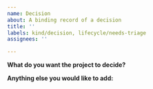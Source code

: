 ```yaml
---
name: Decision
about: A binding record of a decision
title: ''
labels: kind/decision, lifecycle/needs-triage
assignees: ''

---
```

<!--  Thanks for asking for a decision! Here are some tips for you:

1. Decisions should be large ones, that cut across many parts of a repo
   or the project as a whole. "Should we change Contour's support policy"
   is an example of a decision that's relevant here, "Should we implement
   this feature" is an example of a decision that's not.
   If in doubt, ask in #contour on the Kubernetes Slack.
2. Contour's maintainers have the binding votes, but non-binding votes are welcomed.
-->

**What do you want the project to decide?**
<!-- A clear and concise description of what the decision is. -->


**Anything else you would like to add:**
<!-- Background or other information that will assist people in understanding why we need to decide this. -->
